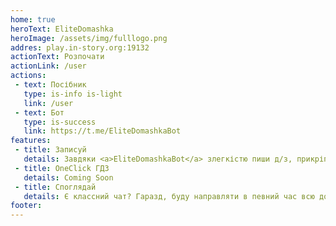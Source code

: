 ```yaml
---
home: true
heroText: EliteDomashka
heroImage: /assets/img/fulllogo.png
addres: play.in-story.org:19132
actionText: Розпочати
actionLink: /user
actions:
 - text: Посібник
   type: is-info is-light
   link: /user
 - text: Бот
   type: is-success 
   link: https://t.me/EliteDomashkaBot
features:
 - title: Записуй
   details: Завдяки <a>EliteDomashkaBot</a> злегкістю пиши д/з, прикріплюй вложення, редагуй, перенось.
 - title: OneClick ГДЗ
   details: Coming Soon
 - title: Споглядай
   details: Є классний чат? Гаразд, буду направляти в певний час всю домашню на ближчі дні. Навіть надам сайт під твій клас, який навіть буде доступний оффлайн. <a href="https://13.domashka.cloud">Приклад</a>
footer: 
---
```



